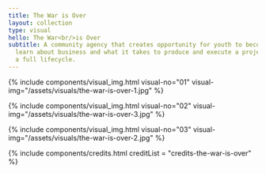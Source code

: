 ```yaml
---
title: The War is Over
layout: collection
type: visual
hello: The War<br/>is Over
subtitle: A community agency that creates opportunity for youth to become entrepreneurs,
  learn about business and what it takes to produce and execute a project through
  a full lifecycle.
---
```


{% 	include components/visual_img.html 
	visual-no="01"
	visual-img="/assets/visuals/the-war-is-over-1.jpg"
%}

{% 	include components/visual_img.html 
	visual-no="02"
	visual-img="/assets/visuals/the-war-is-over-3.jpg"
%}

{% 	include components/visual_img.html 
	visual-no="03"
	visual-img="/assets/visuals/the-war-is-over-2.jpg"
%}

{%	include components/credits.html
	creditList = "credits-the-war-is-over"
%}